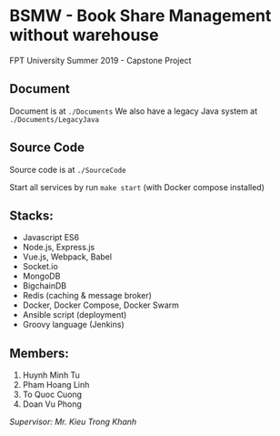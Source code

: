 # BSMW - Book Share Management without warehouse

FPT University Summer 2019 - Capstone Project

## Document

Document is at `./Documents`
We also have a legacy Java system at `./Documents/LegacyJava`

## Source Code

Source code is at `./SourceCode`

Start all services by run `make start` (with Docker compose installed)

## Stacks:

- Javascript ES6
- Node.js, Express.js
- Vue.js, Webpack, Babel
- Socket.io
- MongoDB
- BigchainDB
- Redis (caching & message broker)
- Docker, Docker Compose, Docker Swarm
- Ansible script (deployment)
- Groovy language (Jenkins)

## Members:

1. Huynh Minh Tu
2. Pham Hoang Linh
3. To Quoc Cuong
4. Doan Vu Phong

_Supervisor: Mr. Kieu Trong Khanh_

